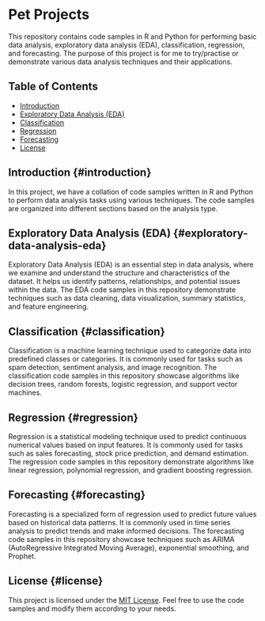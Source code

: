 # Pet Projects

This repository contains code samples in R and Python for performing basic data analysis, exploratory data analysis (EDA), classification, regression, and forecasting. The purpose of this project is for me to try/practise or demonstrate various data analysis techniques and their applications.

## Table of Contents

-   [Introduction](#introduction)
-   [Exploratory Data Analysis (EDA)](#exploratory-data-analysis-eda)
-   [Classification](#classification)
-   [Regression](#regression)
-   [Forecasting](#forecasting)
-   [License](#license)

## Introduction {#introduction}

In this project, we have a collation of code samples written in R and Python to perform data analysis tasks using various techniques. The code samples are organized into different sections based on the analysis type.

## Exploratory Data Analysis (EDA) {#exploratory-data-analysis-eda}

Exploratory Data Analysis (EDA) is an essential step in data analysis, where we examine and understand the structure and characteristics of the dataset. It helps us identify patterns, relationships, and potential issues within the data. The EDA code samples in this repository demonstrate techniques such as data cleaning, data visualization, summary statistics, and feature engineering.

## Classification {#classification}

Classification is a machine learning technique used to categorize data into predefined classes or categories. It is commonly used for tasks such as spam detection, sentiment analysis, and image recognition. The classification code samples in this repository showcase algorithms like decision trees, random forests, logistic regression, and support vector machines.

## Regression {#regression}

Regression is a statistical modeling technique used to predict continuous numerical values based on input features. It is commonly used for tasks such as sales forecasting, stock price prediction, and demand estimation. The regression code samples in this repository demonstrate algorithms like linear regression, polynomial regression, and gradient boosting regression.

## Forecasting {#forecasting}

Forecasting is a specialized form of regression used to predict future values based on historical data patterns. It is commonly used in time series analysis to predict trends and make informed decisions. The forecasting code samples in this repository showcase techniques such as ARIMA (AutoRegressive Integrated Moving Average), exponential smoothing, and Prophet.

## License {#license}

This project is licensed under the [MIT License](LICENSE). Feel free to use the code samples and modify them according to your needs.

